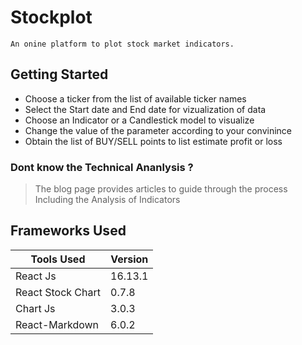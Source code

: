 # Stockplot

```
An onine platform to plot stock market indicators.

```

## Getting Started

- Choose a ticker from the list of available ticker names
- Select the Start date and End date for vizualization of data
- Choose an Indicator or a Candlestick model to visualize
- Change the value of the parameter according to your convinince
- Obtain the list of BUY/SELL points to list estimate profit or loss

### Dont know the Technical Ananlysis ?

> The blog page provides articles to guide through the process
> Including the Analysis of Indicators

## Frameworks Used

| Tools Used        | Version |
| ----------------- | ------- |
| React Js          | 16.13.1 |
| React Stock Chart | 0.7.8   |
| Chart Js          | 3.0.3   |
| React-Markdown    | 6.0.2   |
